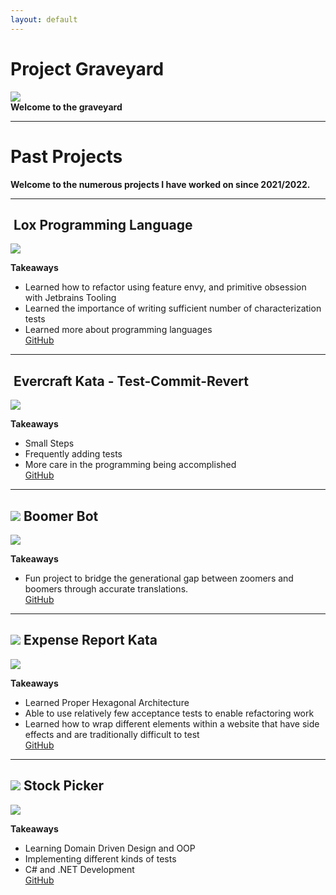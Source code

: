 ```yaml
---
layout: default
---
```


# Project Graveyard
![](./assets/images/rotting-zombie.jpg)  
**Welcome to the graveyard**

* * *

# Past Projects
**Welcome to the numerous projects I have worked on since 2021/2022.**

* * *

## ![<img src="./assets/images/completed.png" width="30" >](./assets/images/completed.png) Lox Programming Language
![](./assets/images/zombie-clouds.webp)  

**Takeaways**

*   Learned how to refactor using feature envy, and primitive obsession with Jetbrains Tooling
*   Learned the importance of writing sufficient number of characterization tests
*   Learned more about programming languages  
[GitHub](https://github.com/CodeItQuick/my-own-programming-language)  


* * *
## ![<img src="./assets/images/completed.png" width="30"/>](./assets/images/completed.png)  Evercraft Kata - Test-Commit-Revert
![](./assets/images/zombie-warrior.jpg)  

**Takeaways**

*   Small Steps
*   Frequently adding tests
*   More care in the programming being accomplished  
[GitHub](https://github.com/CodeItQuick/tcr-evercraft-2)   

* * *

## ![](./assets/images/completed.png)  Boomer Bot
![](./assets/images/zombie-spine.jpg)  

**Takeaways**

*   Fun project to bridge the generational gap between zoomers and boomers through accurate translations.  
[GitHub](https://github.com/CodeItQuick/BoomerBot)


* * *

## ![](./assets/images/completed.png) Expense Report Kata
![](./assets/images/zombie-women.jpg)  

**Takeaways**

*   Learned Proper Hexagonal Architecture
*   Able to use relatively few acceptance tests to enable refactoring work  
*   Learned how to wrap different elements within a website that have side effects and are traditionally difficult to test    
[GitHub](https://github.com/CodeItQuick/expense-report-kata-ensemble)  

* * *

## ![](./assets/images/work-in-progress.png)  Stock Picker
![](./assets/images/zombie-man.webp)  

**Takeaways**

*   Learning Domain Driven Design and OOP
*   Implementing different kinds of tests  
*   C# and .NET Development  
[GitHub](https://github.com/CodeItQuick/StockApplicationASPNetWebMVCIndividualIdentity)   


